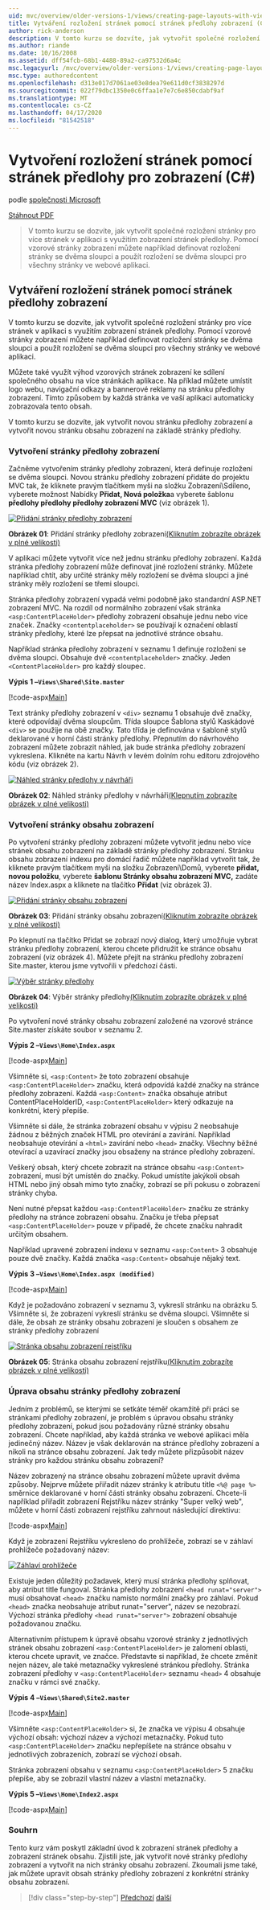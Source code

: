 ```yaml
---
uid: mvc/overview/older-versions-1/views/creating-page-layouts-with-view-master-pages-cs
title: Vytváření rozložení stránek pomocí stránek předlohy zobrazení (C#) | Dokumenty společnosti Microsoft
author: rick-anderson
description: V tomto kurzu se dozvíte, jak vytvořit společné rozložení stránky pro více stránek v aplikaci s využitím zobrazení stránek předlohy. Můžete použít...
ms.author: riande
ms.date: 10/16/2008
ms.assetid: dff54fcb-68b1-4488-89a2-ca97532d6a4c
msc.legacyurl: /mvc/overview/older-versions-1/views/creating-page-layouts-with-view-master-pages-cs
msc.type: authoredcontent
ms.openlocfilehash: d313e017d7061ae03e8dea79e611d0cf3838297d
ms.sourcegitcommit: 022f79dbc1350e0c6ffaa1e7e7c6e850cdabf9af
ms.translationtype: MT
ms.contentlocale: cs-CZ
ms.lasthandoff: 04/17/2020
ms.locfileid: "81542518"
---
```

# <a name="creating-page-layouts-with-view-master-pages-c"></a>Vytvoření rozložení stránek pomocí stránek předlohy pro zobrazení (C#)

podle [společnosti Microsoft](https://github.com/microsoft)

[Stáhnout PDF](https://download.microsoft.com/download/e/f/3/ef3f2ff6-7424-48f7-bdaa-180ef64c3490/ASPNET_MVC_Tutorial_12_CS.pdf)

> V tomto kurzu se dozvíte, jak vytvořit společné rozložení stránky pro více stránek v aplikaci s využitím zobrazení stránek předlohy. Pomocí vzorové stránky zobrazení můžete například definovat rozložení stránky se dvěma sloupci a použít rozložení se dvěma sloupci pro všechny stránky ve webové aplikaci.

## <a name="creating-page-layouts-with-view-master-pages"></a>Vytváření rozložení stránek pomocí stránek předlohy zobrazení

V tomto kurzu se dozvíte, jak vytvořit společné rozložení stránky pro více stránek v aplikaci s využitím zobrazení stránek předlohy. Pomocí vzorové stránky zobrazení můžete například definovat rozložení stránky se dvěma sloupci a použít rozložení se dvěma sloupci pro všechny stránky ve webové aplikaci.

Můžete také využít výhod vzorových stránek zobrazení ke sdílení společného obsahu na více stránkách aplikace. Na příklad můžete umístit logo webu, navigační odkazy a bannerové reklamy na stránku předlohy zobrazení. Tímto způsobem by každá stránka ve vaší aplikaci automaticky zobrazovala tento obsah.

V tomto kurzu se dozvíte, jak vytvořit novou stránku předlohy zobrazení a vytvořit novou stránku obsahu zobrazení na základě stránky předlohy.

### <a name="creating-a-view-master-page"></a>Vytvoření stránky předlohy zobrazení

Začněme vytvořením stránky předlohy zobrazení, která definuje rozložení se dvěma sloupci. Novou stránku předlohy zobrazení přidáte do projektu MVC tak, že kliknete pravým tlačítkem myši na složku Zobrazení\Sdíleno, vyberete možnost Nabídky **Přidat, Nová položka**a vyberete šablonu **předlohy předlohy předlohy zobrazení MVC** (viz obrázek 1).

[![Přidání stránky předlohy zobrazení](creating-page-layouts-with-view-master-pages-cs/_static/image2.png)](creating-page-layouts-with-view-master-pages-cs/_static/image1.png)

**Obrázek 01**: Přidání stránky předlohy zobrazení[(Kliknutím zobrazíte obrázek v plné velikosti)](creating-page-layouts-with-view-master-pages-cs/_static/image3.png)

V aplikaci můžete vytvořit více než jednu stránku předlohy zobrazení. Každá stránka předlohy zobrazení může definovat jiné rozložení stránky. Můžete například chtít, aby určité stránky měly rozložení se dvěma sloupci a jiné stránky měly rozložení se třemi sloupci.

Stránka předlohy zobrazení vypadá velmi podobně jako standardní ASP.NET zobrazení MVC. Na rozdíl od normálního zobrazení však stránka `<asp:ContentPlaceHolder>` předlohy zobrazení obsahuje jednu nebo více značek. Značky `<contentplaceholder>` se používají k označení oblastí stránky předlohy, které lze přepsat na jednotlivé stránce obsahu.

Například stránka předlohy zobrazení v seznamu 1 definuje rozložení se dvěma sloupci. Obsahuje dvě `<contentplaceholder>` značky. Jeden `<ContentPlaceHolder>` pro každý sloupec.

**Výpis 1 –`Views\Shared\Site.master`**

[!code-aspx[Main](creating-page-layouts-with-view-master-pages-cs/samples/sample1.aspx)]

Text stránky předlohy zobrazení v `<div>` seznamu 1 obsahuje dvě značky, které odpovídají dvěma sloupcům. Třída sloupce Šablona stylů Kaskádové `<div>` se použije na obě značky. Tato třída je definována v šabloně stylů deklarované v horní části stránky předlohy. Přepnutím do návrhového zobrazení můžete zobrazit náhled, jak bude stránka předlohy zobrazení vykreslena. Klikněte na kartu Návrh v levém dolním rohu editoru zdrojového kódu (viz obrázek 2).

[![Náhled stránky předlohy v návrháři](creating-page-layouts-with-view-master-pages-cs/_static/image5.png)](creating-page-layouts-with-view-master-pages-cs/_static/image4.png)

**Obrázek 02**: Náhled stránky předlohy v návrháři[(Klepnutím zobrazíte obrázek v plné velikosti)](creating-page-layouts-with-view-master-pages-cs/_static/image6.png)

### <a name="creating-a-view-content-page"></a>Vytvoření stránky obsahu zobrazení

Po vytvoření stránky předlohy zobrazení můžete vytvořit jednu nebo více stránek obsahu zobrazení na základě stránky předlohy zobrazení. Stránku obsahu zobrazení indexu pro domácí řadič můžete například vytvořit tak, že kliknete pravým tlačítkem myši na složku Zobrazení\Domů, vyberete **přidat, novou položku**, vyberete **šablonu Stránky obsahu zobrazení MVC,** zadáte název Index.aspx a kliknete na tlačítko **Přidat** (viz obrázek 3).

[![Přidání stránky obsahu zobrazení](creating-page-layouts-with-view-master-pages-cs/_static/image8.png)](creating-page-layouts-with-view-master-pages-cs/_static/image7.png)

**Obrázek 03**: Přidání stránky obsahu zobrazení[(Kliknutím zobrazíte obrázek v plné velikosti)](creating-page-layouts-with-view-master-pages-cs/_static/image9.png)

Po klepnutí na tlačítko Přidat se zobrazí nový dialog, který umožňuje vybrat stránku předlohy zobrazení, kterou chcete přidružit ke stránce obsahu zobrazení (viz obrázek 4). Můžete přejít na stránku předlohy zobrazení Site.master, kterou jsme vytvořili v předchozí části.

[![Výběr stránky předlohy](creating-page-layouts-with-view-master-pages-cs/_static/image11.png)](creating-page-layouts-with-view-master-pages-cs/_static/image10.png)

**Obrázek 04**: Výběr stránky předlohy[(Kliknutím zobrazíte obrázek v plné velikosti)](creating-page-layouts-with-view-master-pages-cs/_static/image12.png)

Po vytvoření nové stránky obsahu zobrazení založené na vzorové stránce Site.master získáte soubor v seznamu 2.

**Výpis 2 –`Views\Home\Index.aspx`**

[!code-aspx[Main](creating-page-layouts-with-view-master-pages-cs/samples/sample2.aspx)]

Všimněte si, `<asp:Content>` že toto zobrazení obsahuje `<asp:ContentPlaceHolder>` značku, která odpovídá každé značky na stránce předlohy zobrazení. Každá `<asp:Content>` značka obsahuje atribut ContentPlaceHolderID, `<asp:ContentPlaceHolder>` který odkazuje na konkrétní, který přepíše.

Všimněte si dále, že stránka zobrazení obsahu v výpisu 2 neobsahuje žádnou z běžných značek HTML pro otevírání a zavírání. Například neobsahuje otevírání a `<html>` zavírání nebo `<head>` značky. Všechny běžné otevírací a uzavírací značky jsou obsaženy na stránce předlohy zobrazení.

Veškerý obsah, který chcete zobrazit na stránce obsahu `<asp:Content>` zobrazení, musí být umístěn do značky. Pokud umístíte jakýkoli obsah HTML nebo jiný obsah mimo tyto značky, zobrazí se při pokusu o zobrazení stránky chyba.

Není nutné přepsat každou `<asp:ContentPlaceHolder>` značku ze stránky předlohy na stránce zobrazení obsahu. Značku je třeba přepsat `<asp:ContentPlaceHolder>` pouze v případě, že chcete značku nahradit určitým obsahem.

Například upravené zobrazení indexu v seznamu `<asp:Content>` 3 obsahuje pouze dvě značky. Každá značka `<asp:Content>` obsahuje nějaký text.

**Výpis 3 –`Views\Home\Index.aspx (modified)`**

[!code-aspx[Main](creating-page-layouts-with-view-master-pages-cs/samples/sample3.aspx)]

Když je požadováno zobrazení v seznamu 3, vykreslí stránku na obrázku 5. Všimněte si, že zobrazení vykreslí stránku se dvěma sloupci. Všimněte si dále, že obsah ze stránky obsahu zobrazení je sloučen s obsahem ze stránky předlohy zobrazení

[![Stránka obsahu zobrazení rejstříku](creating-page-layouts-with-view-master-pages-cs/_static/image14.png)](creating-page-layouts-with-view-master-pages-cs/_static/image13.png)

**Obrázek 05**: Stránka obsahu zobrazení rejstříku[(Kliknutím zobrazíte obrázek v plné velikosti)](creating-page-layouts-with-view-master-pages-cs/_static/image15.png)

### <a name="modifying-view-master-page-content"></a>Úprava obsahu stránky předlohy zobrazení

Jedním z problémů, se kterými se setkáte téměř okamžitě při práci se stránkami předlohy zobrazení, je problém s úpravou obsahu stránky předlohy zobrazení, pokud jsou požadovány různé stránky obsahu zobrazení. Chcete například, aby každá stránka ve webové aplikaci měla jedinečný název. Název je však deklarován na stránce předlohy zobrazení a nikoli na stránce obsahu zobrazení. Jak tedy můžete přizpůsobit název stránky pro každou stránku obsahu zobrazení?

Název zobrazený na stránce obsahu zobrazení můžete upravit dvěma způsoby. Nejprve můžete přiřadit název stránky k atributu title `<%@ page %>` směrnice deklarované v horní části stránky obsahu zobrazení. Chcete-li například přiřadit zobrazení Rejstříku název stránky "Super velký web", můžete v horní části zobrazení rejstříku zahrnout následující direktivu:

[!code-aspx[Main](creating-page-layouts-with-view-master-pages-cs/samples/sample4.aspx)]

Když je zobrazení Rejstříku vykresleno do prohlížeče, zobrazí se v záhlaví prohlížeče požadovaný název:

[![Záhlaví prohlížeče](creating-page-layouts-with-view-master-pages-cs/_static/image17.png)](creating-page-layouts-with-view-master-pages-cs/_static/image16.png)

Existuje jeden důležitý požadavek, který musí stránka předlohy splňovat, aby atribut title fungoval. Stránka předlohy zobrazení `<head runat="server">` musí obsahovat `<head>` značku namísto normální značky pro záhlaví. Pokud `<head>` značka neobsahuje atribut runat="server", název se nezobrazí. Výchozí stránka předlohy `<head runat="server">` zobrazení obsahuje požadovanou značku.

Alternativním přístupem k úpravě obsahu vzorové stránky z jednotlivých stránek obsahu zobrazení `<asp:ContentPlaceHolder>` je zalomení oblasti, kterou chcete upravit, ve značce. Představte si například, že chcete změnit nejen název, ale také metaznačky vykreslené stránkou předlohy. Stránka zobrazení předlohy v `<asp:ContentPlaceHolder>` seznamu `<head>` 4 obsahuje značku v rámci své značky.

**Výpis 4 –`Views\Shared\Site2.master`**

[!code-aspx[Main](creating-page-layouts-with-view-master-pages-cs/samples/sample5.aspx)]

Všimněte `<asp:ContentPlaceHolder>` si, že značka ve výpisu 4 obsahuje výchozí obsah: výchozí název a výchozí metaznačky. Pokud tuto `<asp:ContentPlaceHolder>` značku nepřepíšete na stránce obsahu v jednotlivých zobrazeních, zobrazí se výchozí obsah.

Stránka zobrazení obsahu v seznamu `<asp:ContentPlaceHolder>` 5 značku přepíše, aby se zobrazil vlastní název a vlastní metaznačky.

**Výpis 5 –`Views\Home\Index2.aspx`**

[!code-aspx[Main](creating-page-layouts-with-view-master-pages-cs/samples/sample6.aspx)]

### <a name="summary"></a>Souhrn

Tento kurz vám poskytl základní úvod k zobrazení stránek předlohy a zobrazení stránek obsahu. Zjistili jste, jak vytvořit nové stránky předlohy zobrazení a vytvořit na nich stránky obsahu zobrazení. Zkoumali jsme také, jak můžete upravit obsah stránky předlohy zobrazení z konkrétní stránky obsahu zobrazení.

> [!div class="step-by-step"]
> [Předchozí](using-the-tagbuilder-class-to-build-html-helpers-cs.md)
> [další](passing-data-to-view-master-pages-cs.md)
